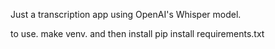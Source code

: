 Just a transcription app using OpenAI's Whisper model.

to use. make venv. and then install pip install requirements.txt

